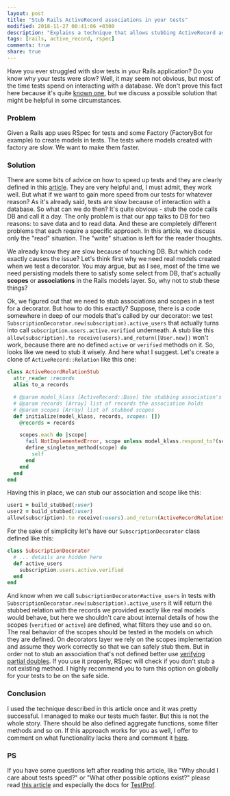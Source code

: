 ```yaml
---
layout: post
title: "Stub Rails ActiveRecord associations in your tests"
modified: 2018-11-27 00:41:06 +0300
description: "Explains a technique that allows stubbing ActiveRecord associations easily so that your tests are getting faster."
tags: [rails, active_record, rspec]
comments: true
share: true
---
```


Have you ever struggled with slow tests in your Rails application? Do you know why your tests were slow? Well, it may seem not obvious, but most of the time tests spend on interacting with a database. We don't prove this fact here because it's quite [known one](https://evilmartians.com/chronicles/testprof-a-good-doctor-for-slow-ruby-tests), but we discuss a possible solution that might be helpful in some circumstances.

### Problem

Given a Rails app uses RSpec for tests and some Factory (FactoryBot for example) to create models in tests. The tests where models created with factory are slow. We want to make them faster.

### Solution

There are some bits of advice on how to speed up tests and they are clearly defined in this [article](https://evilmartians.com/chronicles/testprof-a-good-doctor-for-slow-ruby-tests). They are very helpful and, I must admit, they work well. But what if we want to gain more speed from our tests for whatever reason? As it's already said, tests are slow because of interaction with a database. So what can we do then? It's quite obvious - stub the code calls DB and call it a day. The only problem is that our app talks to DB for two reasons: to save data and to read data. And these are completely different problems that each require a specific approach. In this article, we discuss only the "read" situation. The "write" situation is left for the reader thoughts.

We already know they are slow because of touching DB. But which code exactly causes the issue? Let's think first why we need real models created when we test a decorator. You may argue, but as I see, most of the time we need persisting models there to satisfy some select from DB, that's actually **scopes** or **associations** in the Rails models layer. So, why not to stub these things?

Ok, we figured out that we need to stub associations and scopes in a test for a decorator. But how to do this exactly? Suppose, there is a code somewhere in deep of our models that's called by our decorator: we test `SubscriptionDecorator.new(subscription).active_users` that actually turns into call `subscription.users.active.verified` underneath. A stub like this `allow(subscription).to receive(users).and_return([User.new])` won't work, because there are no defined `active` or `verified` methods on it. So, looks like we need to stub it wisely. And here what I suggest. Let's create a clone of `ActiveRecord::Relation` like this one:

```ruby
class ActiveRecordRelationStub
  attr_reader :records
  alias to_a records

  # @param model_klass [ActiveRecord::Base] the stubbing association's class
  # @param records [Array] list of records the association holds
  # @param scopes [Array] list of stubbed scopes
  def initialize(model_klass, records, scopes: [])
    @records = records

    scopes.each do |scope|
      fail NotImplementedError, scope unless model_klass.respond_to?(scope)
      define_singleton_method(scope) do
        self
      end
    end
  end
end

```

Having this in place, we can stub our association and scope like this:

```ruby
user1 = build_stubbed(:user)
user2 = build_stubbed(:user)
allow(subscription).to receive(:users).and_return(ActiveRecordRelationStub.new(User, [user1, user2], scopes: [:active, :verified]))
```

For the sake of simplicity let's have our `SubscriptionDecorator` class defined like this:

```ruby
class SubscriptionDecorator
  # ... details are hidden here
  def active_users
    subscription.users.active.verified
  end
end
```

And know when we call `SubscriptionDecorator#active_users` in tests with `SubscriptionDecorator.new(subscription).active_users` it will return the stubbed relation with the records we provided exactly like real models would behave, but here we shouldn't care about internal details of how the scopes (`verified` or `active`) are defined, what filters they use and so on. The real behavior of the scopes should be tested in the models on which they are defined. On decorators layer we rely on the scopes implementation and assume they work correctly so that we can safely stub them. But in order not to stub an association that's not defined better use [verifying partial doubles](https://relishapp.com/rspec/rspec-mocks/docs/verifying-doubles/partial-doubles). If you use it properly, RSpec will check if you don't stub a not existing method. I highly recommend you to turn this option on globally for your tests to be on the safe side.


### Conclusion

I used the technique described in this article once and it was pretty successful. I managed to make our tests much faster. But this is not the whole story. There should be also defined aggregate functions, some filter methods and so on. If this approach works for you as well, I offer to comment on what functionality lacks there and comment it [here](https://gist.github.com/ka8725/de9e6a87d83a0f58ad3e3ba20ebaf3ae).

### PS

If you have some questions left after reading this article, like "Why should I care about tests speed?" or "What other possible options exist?" please read [this article](https://evilmartians.com/chronicles/testprof-a-good-doctor-for-slow-ruby-tests) and especially the docs for [TestProf](https://test-prof.evilmartians.io).
